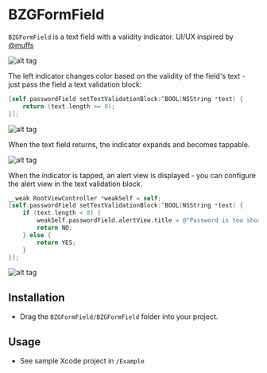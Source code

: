 # BZGFormField

`BZGFormField` is a text field with a validity indicator. UI/UX inspired by [@muffs](https://github.com/muffs)

![alt tag](https://raw.github.com/benzguo/BZGFormField/master/Screenshots/1.png)

The left indicator changes color based on the validity of the field's text - just pass the field a text validation block:

```objective-c
[self.passwordField setTextValidationBlock:^BOOL(NSString *text) {
    return (text.length >= 8);
}];
```

![alt tag](https://raw.github.com/benzguo/BZGFormField/master/Screenshots/2.png)

When the text field returns, the indicator expands and becomes tappable.

![alt tag](https://raw.github.com/benzguo/BZGFormField/master/Screenshots/3.png)

When the indicator is tapped, an alert view is displayed - you can configure the alert view in the text validation block.

```objective-c
__weak RootViewController *weakSelf = self;
[self.passwordField setTextValidationBlock:^BOOL(NSString *text) {
    if (text.length < 8) {
        weakSelf.passwordField.alertView.title = @"Password is too short";
        return NO;
    } else {
        return YES;
    }
}];
```

![alt tag](https://raw.github.com/benzguo/BZGFormField/master/Screenshots/4.png)

## Installation

* Drag the `BZGFormField/BZGFormField` folder into your project.

## Usage

* See sample Xcode project in `/Example`

